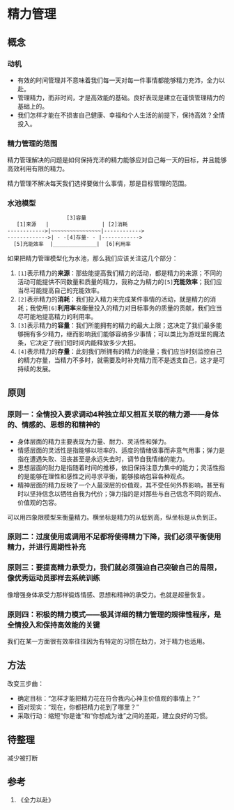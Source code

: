 # 精力管理

## 概念

### 动机

- 有效的时间管理并不意味着我们每一天对每一件事情都能够精力充沛，全力以赴。
- 管理精力，而非时间，才是高效能的基础。良好表现是建立在谨慎管理精力的基础上的。
- 我们怎样才能在不损害自己健康、幸福和个人生活的前提下，保持高效？全情投入。

### 精力管理的范围

精力管理解决的问题是如何保持充沛的精力能够应对自己每一天的目标，并且能够高效利用有限的精力。

精力管理不解决每天我们选择要做什么事情，那是目标管理的范围。

### 水池模型

```txt
                   [3]容量
   [1]来源   |                 | [2]消耗
------------>|~~~~~~~~~~~~~~~~|------------>
------------->| - -[4]存量- - |------------>
  [5]充能效率  |______________|  [6]利用率
```

如果把精力管理模型化为水池，那么我们应该关注这几个部分：

1. `[1]`表示精力的**来源**：那些能提高我们精力的活动，都是精力的来源；不同的活动可能提供不同数量和质量的精力，我称之为精力的`[5]`**充能效率**；我们应当尽可能提高自己的充能效率。
2. `[2]`表示精力的**消耗**：我们投入精力来完成某件事情的活动，就是精力的消耗；我使用`[6]`**利用率**来衡量投入的精力对目标事务的质量的贡献，我们应当尽可能地提高精力的利用率。
3. `[3]`表示精力的**容量**：我们所能拥有的精力的最大上限；这决定了我们最多能够拥有多少精力，继而影响我们能够容纳多少事情；可以类比为游戏里的魔法条，它决定了我们短时间内能释放多少大招。
4. `[4]`表示精力的**存量**：此刻我们所拥有的精力的能量；我们应当时刻监控自己的精力存量，当精力不多时，就需要及时补充精力而不是透支自己，这才是可持续的发展。

## 原则

### 原则一：全情投入要求调动4种独立却又相互关联的精力源——身体的、情感的、思想的和精神的

- 身体层面的精力主要表现为力量、耐力、灵活性和弹力。
- 情感层面的灵活性是指能够以坦率的、适度的情绪做事而非意气用事；弹力是指在遭遇失败、沮丧甚至是永远失去时，调节自我情绪的能力。
- 思想层面的耐力是指随着时间的推移，依旧保持注意力集中的能力；灵活性指的是能够在理性和感性之间寻求平衡，能够接纳包容各种观点。
- 精神层面的精力反映了一个人最深层的价值观，其不受任何外界影响，甚至有时以坚持信念以牺牲自我为代价；弹力指的是对那些与自己信念不同的观点、价值观的包容。

可以用四象限模型来衡量精力。横坐标是精力的从低到高，纵坐标是从负到正。

### 原则二：过度使用或调用不足都将使得精力下降，我们必须平衡使用精力，并进行周期性补充

### 原则三：要提高精力承受力，我们就必须强迫自己突破自己的局限，像优秀运动员那样去系统训练

像增强身体承受力那样锻炼情感、思想和精神的承受力。也就是超量恢复。

### 原则四：积极的精力模式——极其详细的精力管理的规律性程序，是全情投入和保持高效能的关键

我们在某一方面很有效率往往因为有特定的习惯在助力，对于精力也适用。

## 方法

改变三步曲：

- 确定目标：“怎样才能把精力花在符合我内心神主价值观的事情上？”
- 面对现实：“现在，你都把精力花到了哪里？”
- 采取行动：缩短“你是谁”和“你想成为谁”之间的差距，建立良好的习惯。

## 待整理

减少被打断

## 参考

1. 《全力以赴》
